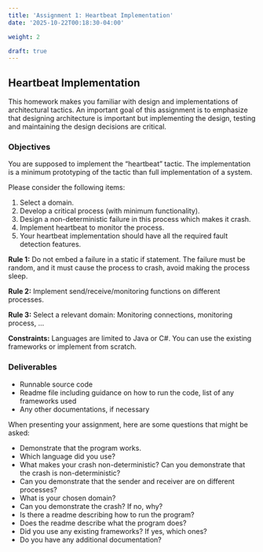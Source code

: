 ```yaml
---
title: 'Assignment 1: Heartbeat Implementation'
date: '2025-10-22T00:18:30-04:00'

weight: 2

draft: true
---
```


## Heartbeat Implementation

This homework makes you familiar with design and implementations of architectural tactics. An important goal of this assignment is to emphasize that designing architecture is important but implementing the design, testing and maintaining the design decisions are critical.

### Objectives

You are supposed to implement the “heartbeat” tactic. The implementation is a minimum prototyping of the tactic than full implementation of a system.

Please consider the following items:

1. Select a domain.
2. Develop a critical process (with minimum functionality).
3. Design a non-deterministic failure in this process which makes it crash.
4. Implement heartbeat to monitor the process.
5. Your heartbeat implementation should have all the required fault detection features.

**Rule 1:** Do not embed a failure in a static if statement. The failure must be random, and it must cause the process to crash, avoid making the process sleep.

**Rule 2:** Implement send/receive/monitoring functions on different processes.

**Rule 3:** Select a relevant domain: Monitoring connections, monitoring process, ...

**Constraints:** Languages are limited to Java or C#. You can use the existing frameworks or implement from scratch.

### Deliverables

* Runnable source code
* Readme file including guidance on how to run the code, list of any frameworks used
* Any other documentations, if necessary

When presenting your assignment, here are some questions that might be asked:

* Demonstrate that the program works.
* Which language did you use?
* What makes your crash non-deterministic? Can you demonstrate that the crash is non-deterministic?
* Can you demonstrate that the sender and receiver are on different processes?
* What is your chosen domain?
* Can you demonstrate the crash? If no, why?
* Is there a readme describing how to run the program?
* Does the readme describe what the program does?
* Did you use any existing frameworks? If yes, which ones?
* Do you have any additional documentation?